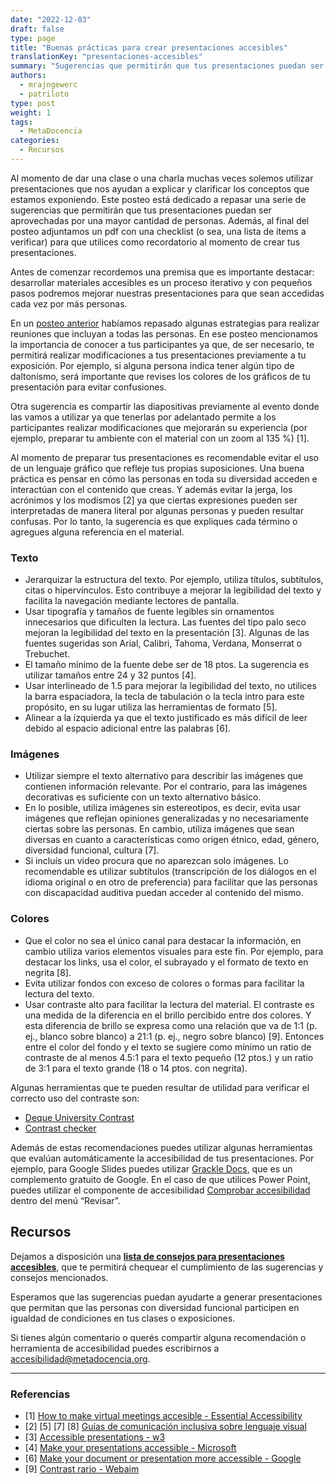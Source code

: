 ```yaml
---
date: "2022-12-03"
draft: false
type: page
title: "Buenas prácticas para crear presentaciones accesibles"
translationKey: "presentaciones-accesibles"
summary: "Sugerencias que permitirán que tus presentaciones puedan ser aprovechadas por una mayor cantidad de personas"
authors: 
  - mrajngewerc
  - patriloto
type: post
weight: 1
tags: 
  - MetaDocencia
categories:
  - Recursos
---
```


Al momento de dar una clase o una charla muchas veces solemos utilizar presentaciones que nos ayudan a explicar y clarificar los conceptos que estamos exponiendo. Este posteo está dedicado a repasar una serie de sugerencias que permitirán que tus presentaciones puedan ser aprovechadas por una mayor cantidad de personas. Además, al final del posteo adjuntamos un pdf con una checklist (o sea, una lista de ítems a verificar) para que utilices como recordatorio al momento de crear tus presentaciones.

Antes de comenzar recordemos una premisa que es importante destacar: desarrollar materiales accesibles es un proceso iterativo y con pequeños pasos podremos mejorar nuestras presentaciones para que sean accedidas cada vez por más personas.

En un [posteo anterior](https://www.metadocencia.org/post/accesibilidad_1/) habíamos repasado algunas estrategias para realizar reuniones que incluyan a todas las personas. En ese posteo mencionamos la importancia de conocer a tus participantes ya que, de ser necesario, te permitirá realizar modificaciones a tus presentaciones previamente a tu exposición. Por ejemplo, si alguna persona indica tener algún tipo de daltonismo, será importante que revises los colores de los gráficos de tu presentación para evitar confusiones.

Otra sugerencia es compartir las diapositivas previamente al evento donde las vamos a utilizar ya que tenerlas por adelantado permite a los participantes realizar modificaciones que mejorarán su experiencia (por ejemplo, preparar tu ambiente con el material con un zoom al 135 %) [1].

Al momento de preparar tus presentaciones es recomendable evitar el uso de un lenguaje gráfico que refleje tus propias suposiciones. Una buena práctica es pensar en cómo las personas en toda su diversidad acceden e interactúan con el contenido que creas. Y además evitar la jerga, los acrónimos y los modismos [2] ya que ciertas expresiones pueden ser interpretadas de manera literal por algunas personas y pueden resultar confusas. Por lo tanto, la sugerencia es que expliques cada término o agregues alguna referencia en el material.

### Texto

- Jerarquizar la estructura del texto. Por ejemplo, utiliza títulos, subtítulos, citas o hipervínculos. Esto contribuye a mejorar la legibilidad del texto y facilita la navegación mediante lectores de pantalla.
- Usar tipografía y tamaños de fuente legibles sin ornamentos innecesarios que dificulten la lectura. Las fuentes del tipo palo seco mejoran la legibilidad del texto en la presentación [3]. Algunas de las fuentes sugeridas son Arial, Calibri, Tahoma, Verdana, Monserrat o Trebuchet.
- El tamaño mínimo de la fuente debe ser de 18 ptos. La sugerencia es utilizar tamaños entre 24 y 32 puntos [4].
- Usar interlineado de 1.5 para mejorar la legibilidad del texto, no utilices la barra espaciadora, la tecla de tabulación o la tecla intro para este propósito, en su lugar utiliza las herramientas de formato [5].
- Alinear a la izquierda ya que el texto justificado es más difícil de leer debido al espacio adicional entre las palabras [6].

### Imágenes

- Utilizar siempre el texto alternativo para describir las imágenes que contienen información relevante. Por el contrario, para las imágenes decorativas es suficiente con un texto alternativo básico.
- En lo posible, utiliza imágenes sin estereotipos, es decir, evita usar imágenes que reflejan opiniones generalizadas y no necesariamente ciertas sobre las personas. En cambio, utiliza imágenes que sean diversas en cuanto a características como origen étnico, edad, género, diversidad funcional, cultura [7].
- Si incluís un video procura que no aparezcan solo imágenes. Lo recomendable es utilizar subtítulos (transcripción de los diálogos en el idioma original o en otro de preferencia) para facilitar que las personas con discapacidad auditiva puedan acceder al contenido del mismo.

### Colores

- Que el color no sea el único canal para destacar la información, en cambio utiliza varios elementos visuales para este fin. Por ejemplo, para destacar los links, usa el color, el subrayado y el formato de texto en negrita [8].
- Evita utilizar fondos con exceso de colores o formas para facilitar la lectura del texto.
- Usar contraste alto para facilitar la lectura del material. El contraste es una medida de la diferencia en el brillo percibido entre dos colores. Y esta diferencia de brillo se expresa como una relación que va de 1:1 (p. ej., blanco sobre blanco) a 21:1 (p. ej., negro sobre blanco) [9]. Entonces entre el color del fondo y el texto se sugiere como mínimo un ratio de contraste de al menos 4.5:1 para el texto pequeño (12 ptos.) y un ratio de 3:1 para el texto grande (18 o 14 ptos. con negrita).

Algunas herramientas que te pueden resultar de utilidad para verificar el correcto uso del contraste son:

- [Deque University Contrast](https://dequeuniversity.com/color-contrast)
- [Contrast checker](https://contrastchecker.com/)

Además de estas recomendaciones puedes utilizar algunas herramientas que evalúan automáticamente la accesibilidad de tus presentaciones. Por ejemplo, para Google Slides puedes utilizar [Grackle Docs](https://www.grackledocs.com/), que es un complemento gratuito de Google. En el caso de que utilices Power Point, puedes utilizar el componente de accesibilidad [Comprobar accesibilidad](https://support.microsoft.com/es-es/office/reglas-del-comprobador-de-accesibilidad-651e08f2-0fc3-4e10-aaca-74b4a67101c1) dentro del menú “Revisar”.

## Recursos

Dejamos a disposición una **[lista de consejos para presentaciones accesibles](https://drive.google.com/file/d/1sBeuVn8koBm9vRkcyTvW5yEN6F109lVs/view?usp=sharing)**, que te permitirá chequear el cumplimiento de las sugerencias y consejos mencionados.

Esperamos que las sugerencias puedan ayudarte a generar presentaciones que permitan que las personas con diversidad funcional participen en igualdad de condiciones en tus clases o exposiciones. 

Si tienes algún comentario o querés compartir alguna recomendación o herramienta de accesibilidad puedes escribirnos a accesibilidad@metadocencia.org.

---

### Referencias
- [1] [How to make virtual meetings accesible - Essential Accessibility](https://www.essentialaccessibility.com/blog/how-to-make-virtual-meetings-accessible)  
- [2] [5] [7] [8] [Guías de comunicación inclusiva sobre lenguaje visual](https://modii.org/guia-lenguaje-visual/)  
- [3] [Accessible presentations - w3](https://www.w3.org/WAI/teach-advocate/accessible-presentations/#simple-language)  
- [4] [Make your presentations accessible - Microsoft](https://support.microsoft.com/en-us/office/make-your-powerpoint-presentations-accessible-to-people-with-disabilities-6f7772b2-2f33-4bd2-8ca7-dae3b2b3ef25#:~:text=In%20PowerPoint%2C%20the%20Accessibility%20Checker,%2C%20select%20Review%20%3E%20Check%20Accessibility)  
- [6] [Make your document or presentation more accessible - Google](https://support.google.com/docs/answer/6199477?hl=e)  
- [9] [Contrast rario - Webaim](https://webaim.org/articles/contrast/#ratio)  

